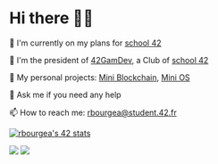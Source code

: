 <h1>Hi there 👋🏻</h1>

🔭 I'm currently on my plans for [school 42](https://42.fr/)

👾 I'm the president of [42GamDev](https://42gamedev.fr/), a Club of [school 42](https://42.fr/)

💾 My personal projects: [Mini Blockchain](https://github.com/krolhm/blockchain), [Mini OS](https://github.com/krolhm/rbOS)

💬 Ask me if you need any help

📫 How to reach me: rbourgea@student.42.fr

[![rbourgea's 42 stats](https://badge42.vercel.app/api/v2/cl2vuzbnt001109icb9nsjp96/stats?cursusId=21&coalitionId=48)](https://github.com/JaeSeoKim/badge42)

<img src="https://github-readme-stats.vercel.app/api?username=rbourgeat&count_private=true&show_icons=true&theme=jolly">

<img src="https://github-readme-stats.vercel.app/api/top-langs/?username=rbourgeat&layout=compact&theme=jolly">
